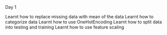 Day 1

Learnt how to replace missing data with mean of the data
Learnt how to categorize data
Learnt how to use OneHotEncoding
Learnt how to split data into testing and training
Learnt how to use feature scaling